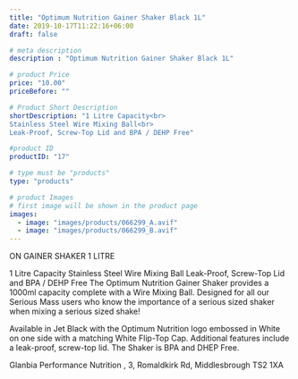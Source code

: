 ```yaml
---
title: "Optimum Nutrition Gainer Shaker Black 1L"
date: 2019-10-17T11:22:16+06:00
draft: false

# meta description
description : "Optimum Nutrition Gainer Shaker Black 1L"

# product Price
price: "10.00"
priceBefore: ""

# Product Short Description
shortDescription: "1 Litre Capacity<br>
Stainless Steel Wire Mixing Ball<br>
Leak-Proof, Screw-Top Lid and BPA / DEHP Free"

#product ID
productID: "17"

# type must be "products"
type: "products"

# product Images
# first image will be shown in the product page
images:
  - image: "images/products/066299_A.avif"
  - image: "images/products/066299_B.avif"
---
```


ON GAINER SHAKER 1 LITRE


1 Litre Capacity
Stainless Steel Wire Mixing Ball
Leak-Proof, Screw-Top Lid and BPA / DEHP Free
The Optimum Nutrition Gainer Shaker provides a 1000ml capacity complete with a Wire Mixing Ball. Designed for all our Serious Mass users who know the importance of a serious sized shaker when mixing a serious sized shake!


Available in Jet Black with the Optimum Nutrition logo embossed in White on one side with a matching White Flip-Top Cap. Additional features include a leak-proof, screw-top lid. The Shaker is BPA and DHEP Free.


Glanbia Performance Nutrition , 3, Romaldkirk Rd, Middlesbrough TS2 1XA
